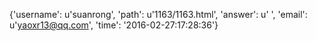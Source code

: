{'username': u'suanrong', 'path': u'1163/1163.html', 'answer': u' ', 'email': u'yaoxr13@qq.com', 'time': '2016-02-27:17:28:36'}